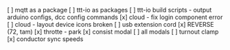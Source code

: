 [ ] mqtt as a package
[ ] ttt-io as packages
[ ] ttt-io build scripts - output arduino configs, dcc config commands
[x] cloud - fix login component error
[ ] cloud - layout device icons broken
[ ] usb extension cord
[x] REVERSE (72, tam)
[x] throtte - park
[x] consist modal
[ ] all modals
[ ] turnout clamp
[x] conductor sync speeds

